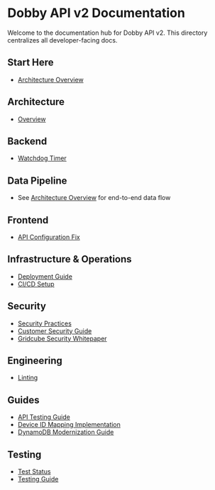 # Dobby API v2 Documentation

Welcome to the documentation hub for Dobby API v2. This directory centralizes all developer-facing docs.

## Start Here

- [Architecture Overview](./architecture/overview.md)

## Architecture

- [Overview](./architecture/overview.md)

## Backend

- [Watchdog Timer](../backend/watchdog.md)

## Data Pipeline

- See [Architecture Overview](./architecture/overview.md) for end-to-end data flow

## Frontend

- [API Configuration Fix](../frontend/api-configuration-fix.md)

## Infrastructure & Operations

- [Deployment Guide](../operations/deployment.md)
- [CI/CD Setup](../operations/ci-cd.md)

## Security

- [Security Practices](../security/security-practices.md)
- [Customer Security Guide](../security/customer-security-guide.md)
- [Gridcube Security Whitepaper](../security/gridcube-security-whitepaper.md)

## Engineering

- [Linting](../engineering/linting.md)

## Guides

- [API Testing Guide](../guides/api-testing.md)
- [Device ID Mapping Implementation](../guides/device-id-mapping.md)
- [DynamoDB Modernization Guide](../guides/dynamodb-modernization.md)

## Testing

- [Test Status](../testing/test-status.md)
- [Testing Guide](../testing/testing.md)


